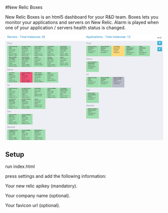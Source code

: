 #New Relic Boxes

New Relic Boxes is an html5 dashboard for your R&D team. Boxes lets you monitor your applications and servers on New Relic.
Alarm is played when one of your application / servers health status is changed.

![New Relic Boxes](/_docs/images/boxes.png?raw=true "Screenshot")

## Setup

run index.html

press settings and add the following information:

Your new relic apikey (mandatory).

Your company name (optional).

Your favicon url (optional).

